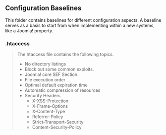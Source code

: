 ## Configuration Baselines

This folder contains baselines for different configuration aspects.
A baseline serves as a basis to start from when implementing within a new systems, like a Joomla! property.

### .htaccess
> The htaccess file contains the following topics.
> 
> * No directory listings
> * Block out some common exploits.
> * Joomla! core SEF Section.
> * File execution order
> * Optimal default expiration time
> * Automatic compression of resources
> * Security Headers
>      * X-XSS-Protection
>      * X-Frame-Options
>      * X-Content-Type
>      * Referrer-Policy
>      * Strict-Transport-Security
>      * Content-Security-Policy

